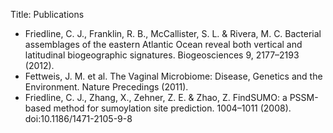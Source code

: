 Title: Publications

* Friedline, C. J., Franklin, R. B., McCallister, S. L. & Rivera, M. C. Bacterial assemblages of the eastern Atlantic Ocean reveal both vertical and latitudinal biogeographic signatures. Biogeosciences 9, 2177–2193 (2012).
* Fettweis, J. M. et al. The Vaginal Microbiome: Disease, Genetics and the Environment. Nature Precedings (2011).
* Friedline, C. J., Zhang, X., Zehner, Z. E. & Zhao, Z. FindSUMO: a PSSM-based method for sumoylation site prediction. 1004–1011 (2008). doi:10.1186/1471-2105-9-8